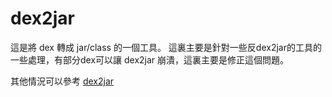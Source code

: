dex2jar
=======

這是將 dex 轉成 jar/class 的一個工具。
這裏主要是針對一些反dex2jar的工具的一些處理，有部分dex可以讓 dex2jar 崩潰，這裏主要是修正這個問題。

其他情況可以參考 [dex2jar](https://code.google.com/p/dex2jar)
